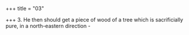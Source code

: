 +++
title = "03"

+++
3. He then should get a piece of wood of a tree which is sacrificially pure, in a north-eastern direction - 
